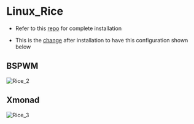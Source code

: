 # Linux_Rice

- Refer to this [repo](https://gitHub.com/miscellaneous-mice/My_Linux_config) for complete installation 

- This is the [change](https://github.com/miscellaneous-mice/My_Linux_config/tree/main#extras) after installation to have this configuration shown below

## BSPWM

![Rice_2](https://github.com/miscellaneous-mice/Linux_Rice/assets/79500624/ce9f41fa-e112-464c-95b0-ee02386ab8c3)

## Xmonad

![Rice_3](https://github.com/miscellaneous-mice/Linux_Rice/assets/79500624/582fbcc4-cc91-45bd-8ee6-d800341525e9)
